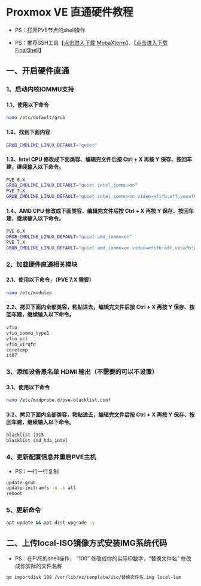 # Proxmox VE 直通硬件教程

- PS：打开PVE节点的shell操作

- PS：推荐SSH工具【[点击进入下载 MobaXterm](https://mobaxterm.mobatek.net/download.html)】、【[点击进入下载 FinalShell](https://www.hostbuf.com/t/988.html)】

## 一、开启硬件直通

### 1、启动内核IOMMU支持

#### 1.1、使用以下命令

```bash
nano /etc/default/grub
```

#### 1.2、找到下面内容

```bash
GRUB_CMDLINE_LINUX_DEFAULT="quiet"
```

#### 1.3、Intel CPU 修改成下面类容、编辑完文件后按 Ctrl + X  再按 Y 保存、按回车建，继续输入以下命令。

```bash
PVE 8.X
GRUB_CMDLINE_LINUX_DEFAULT="quiet intel_iommu=on"
PVE 7.X
GRUB_CMDLINE_LINUX_DEFAULT="quiet intel_iommu=on video=efifb:off,vesafb:off pcie_acs_override=downstream,multifunction"
```

#### 1.4、AMD CPU 修改成下面类容、编辑完文件后按 Ctrl + X  再按 Y 保存、按回车建，继续输入以下命令。

```bash
PVE 8.X
GRUB_CMDLINE_LINUX_DEFAULT="quiet amd_iommu=on"
PVE 7.X
GRUB_CMDLINE_LINUX_DEFAULT="quiet amd_iommu=on video=efifb:off,vesafb:off pcie_acs_override=downstream,multifunction"
```

### 2、加载硬件直通相关模块

#### 2.1、使用以下命令，（PVE 7.X 需要）

```bash
nano /etc/modules
```

#### 2.2、拷贝下面内全部类容，粘贴进去，编辑完文件后按 Ctrl + X  再按 Y 保存、按回车建，继续输入以下命令。

```bash
vfio
vfio_iommu_type1
vfio_pci
vfio_virqfd
coretemp
it87 
```

### 3、添加设备黑名单 HDMI 输出（不需要的可以不设置）

#### 3.1、使用以下命令

```bash
nano /etc/modprobe.d/pve-blacklist.conf
```

#### 3.2、拷贝下面内全部类容，粘贴进去，编辑完文件后按 Ctrl + X  再按 Y 保存、按回车建，继续输入以下命令。

```bash
blacklist i915
blacklist snd_hda_intel
```

### 4、更新配置信息并重启PVE主机

- PS：一行一行复制

```bash
update-grub
update-initramfs -u -k all
reboot
```

### 5、更新命令

```bash
apt update && apt dist-upgrade -y
```

## 二、上传local-ISO镜像方式安装IMG系统代码

- PS：在PVE的shell操作， “100” 修改成你的实际ID数字，“替换文件名” 修改成你实际的文件名称

```bash
qm importdisk 100 /var/lib/vz/template/iso/替换文件名.img local-lvm
```
